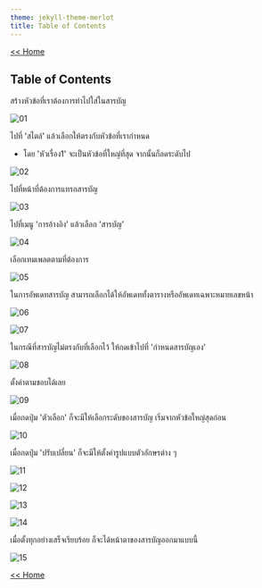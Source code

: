 ```yaml
---
theme: jekyll-theme-merlot
title: Table of Contents
---
```

[<< Home](https://yaikaew.github.io/index.html)

## Table of Contents

สร้างหัวข้อที่เราต้องการทำไปใส่ในสารบัญ

![01](/images/word/table_of_contents/01.png)

ไปที่ 'สไตล์' แล้วเลือกให้ตรงกับหัวข้อที่เรากำหนด

- โดย 'หัวเรื่อง1' จะเป็นหัวข้อที่ใหญ่ที่สุด จากนั้นก็ลดระดับไป

![02](/images/word/table_of_contents/02.png)

ไปที่หน้าที่ต้องการแทรกสารบัญ

![03](/images/word/table_of_contents/03.png)

ไปที่เมนู 'การอ้างอิง' แล้วเลือก 'สารบัญ'

![04](/images/word/table_of_contents/04.png)

เลือกเทมเพลตตามที่ต้องการ

![05](/images/word/table_of_contents/05.png)

ในการอัพเดทสารบัญ สามารถเลือกได้ให้อัพเดททั้งตารางหรืออัพเดทเฉพาะหมายเลขหน้า

![06](/images/word/table_of_contents/06.png)

![07](/images/word/table_of_contents/07.png)

ในกรณีที่สารบัญไม่ตรงกับที่เลือกไว้ ให้กดเข้าไปที่ 'กำหนดสารบัญเอง'

![08](/images/word/table_of_contents/08.png)

ตั้งค่าตามชอบได้เลย

![09](/images/word/table_of_contents/09.png)

เมื่อกดปุ่ม 'ตัวเลือก' ก็จะมีให้เลือกระดับของสารบัญ เริ่มจากหัวข้อใหญ่สุดก่อน

![10](/images/word/table_of_contents/10.png)

เมื่อกดปุ่ม 'ปรับเปลี่ยน' ก็จะมีให้ตั้งค่ารูปแบบตัวอักษรต่าง ๆ

![11](/images/word/table_of_contents/11.png)

![12](/images/word/table_of_contents/12.png)

![13](/images/word/table_of_contents/13.png)

![14](/images/word/table_of_contents/14.png)

เมื่อตั้งทุกอย่างเสร็จเรียบร้อย ก็จะได้หน้าตาของสารบัญออกมาแบบนี้

![15](/images/word/table_of_contents/15.png)


[<< Home](https://yaikaew.github.io/index.html)